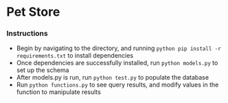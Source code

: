 # Pet Store
### Instructions

* Begin by navigating to the directory, and running `python pip install -r requirements.txt` to install dependencies
* Once dependencies are successfully installed, run `python models.py` to set up the schema
* After models.py is run, run `python test.py` to populate the database
* Run `python functions.py` to see query results, and modify values in the function to manipulate results
